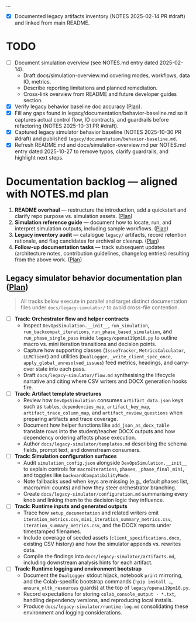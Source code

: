 ...
- [x] Documented legacy artifacts inventory (NOTES 2025-02-14 PR #draft) and linked from main README.
# TODO

- [ ] Document simulation overview (see NOTES.md entry dated 2025-02-14).
  - Draft docs/simulation-overview.md covering modes, workflows, data IO, metrics.
  - Describe reporting limitations and planned remediation.
  - Cross-link overview from README and future developer guides section.
- [x] Verify legacy behavior baseline doc accuracy ([Plan](NOTES.md#2025-10-31--pr-draft)).
- [x] Fill any gaps found in legacy/documentation/behavior-baseline.md so it captures
      actual control flow, IO contracts, and guardrails before refactoring (NOTES 2025-10-31 PR #draft).
- [x] Captured legacy simulator behavior baseline (NOTES 2025-10-30 PR #draft)
  and published `legacy/documentation/behavior-baseline.md`.
- [x] Refresh README.md and docs/simulation-overview.md per NOTES.md entry dated
  2025-10-27 to remove typos, clarify guardrails, and highlight next steps.

# Documentation backlog — aligned with NOTES.md plan

1. **README overhaul** — restructure the introduction, add a quickstart and
   clarify repo purpose vs. simulation assets. ([Plan](NOTES.md#2025-10-26--pr-draft))
2. **Simulation reference guide** — document how to locate, run, and interpret
   simulation outputs, including sample workflows. ([Plan](NOTES.md#2025-10-26--pr-draft))
3. **Legacy inventory audit** — catalogue `legacy/` artifacts, record retention
   rationale, and flag candidates for archival or cleanup. ([Plan](NOTES.md#2025-10-26--pr-draft))
4. **Follow-up documentation tasks** — track subsequent updates (architecture
   notes, contribution guidelines, changelog entries) resulting from the above
   work. ([Plan](NOTES.md#2025-10-26--pr-draft))

## Legacy simulator behavior documentation plan ([Plan](NOTES.md#2025-10-29--pr-draft))

> All tracks below execute in parallel and target distinct documentation files
> under `docs/legacy-simulator/` to avoid cross-file contention.

- [ ] **Track: Orchestrator flow and helper contracts**
  - Inspect `DevOpsSimulation.__init__`, `run_simulation`,
    `run_backcompat_iterations`, `run_phase_based_simulation`, and
    `run_phase_single_pass` inside `legacy/openai19pm10.py` to outline macro vs.
    mini iteration transitions and decision points.
  - Capture how supporting classes (`IssueTracker`, `MetricsCalculator`,
    `LLMClient`) and utilities (`DualLogger`, `_write_client_spec_once`,
    `apply_global_unresolved_issues`) feed metrics, headings, and carry-over
    state into each pass.
  - Draft `docs/legacy-simulator/flow.md` synthesising the lifecycle narrative
    and citing where CSV writers and DOCX generation hooks fire.
- [ ] **Track: Artifact template structures**
  - Review how `DevOpsSimulation` consumes `artifact_data.json` keys such as
    `tables`, `dependencies_map`, `artifact_key_map`,
    `artifact_trace_column_map`, and `artifact_review_questions` when preparing
    artifacts and trace coverage.
  - Document how helper functions like `add_json_as_docx_table` translate rows
    into the student/teacher DOCX outputs and how dependency ordering affects
    phase execution.
  - Author `docs/legacy-simulator/templates.md` describing the schema fields,
    prompt text, and downstream consumers.
- [ ] **Track: Simulation configuration surfaces**
  - Audit `simulation_config.json` alongside `DevOpsSimulation.__init__` to
    explain controls for `macroIterations`, `phases`, `_phase_final_mini`, and
    toggles like `backwardCompatibilityMode`.
  - Note fallbacks used when keys are missing (e.g., default phases list,
    macro/mini counts) and how they steer orchestrator branching.
  - Create `docs/legacy-simulator/configuration.md` summarising every knob and
    linking them to the decision logic they influence.
- [ ] **Track: Runtime inputs and generated outputs**
  - Trace how `setup_documentation` and related writers emit
    `iteration_metrics.csv`, `mini_iteration_summary_metrics.csv`,
    `iteration_summary_metrics.csv`, and the DOCX reports under timestamped
    filenames.
  - Include coverage of seeded assets (`client_specifications.docx`, existing
    CSV history) and how the simulator appends vs. rewrites data.
  - Compile the findings into `docs/legacy-simulator/artifacts.md`, including
    downstream analysis hints for each artifact.
- [ ] **Track: Runtime logging and environment bootstrap**
  - Document the `DualLogger` stdout hijack, notebook `print` mirroring, and the
    Colab-specific bootstrap commands (`!pip install …`, `ensure_nltk_resources`
    guards) at the top of `legacy/openai19pm10.py`.
  - Record expectations for storing `colab_console_output - *.txt`, handling
    dependency versions, and reproducing local installs.
  - Produce `docs/legacy-simulator/runtime-log.md` consolidating these
    environment and logging considerations.

